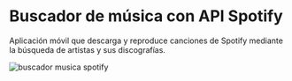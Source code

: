 # Buscador de música con API Spotify
Aplicación móvil que descarga y reproduce canciones de Spotify mediante la búsqueda de artistas y sus discografías.

![buscador musica spotify](https://user-images.githubusercontent.com/8220766/41879307-aca9d6c2-789e-11e8-9ef2-ed057353cd15.gif)
